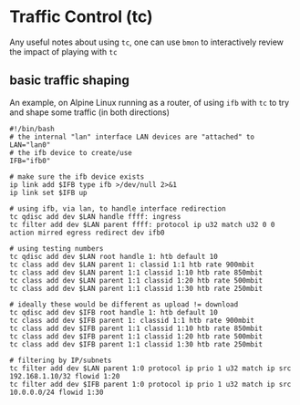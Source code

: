 Traffic Control (tc)
===

Any useful notes about using `tc`, one can use `bmon` to interactively review the impact of playing with `tc`

## basic traffic shaping

An example, on Alpine Linux running as a router, of using `ifb` with `tc` to try and shape some traffic (in both directions)

```
#!/bin/bash
# the internal "lan" interface LAN devices are "attached" to
LAN="lan0"
# the ifb device to create/use
IFB="ifb0"

# make sure the ifb device exists
ip link add $IFB type ifb >/dev/null 2>&1
ip link set $IFB up

# using ifb, via lan, to handle interface redirection
tc qdisc add dev $LAN handle ffff: ingress
tc filter add dev $LAN parent ffff: protocol ip u32 match u32 0 0 action mirred egress redirect dev ifb0

# using testing numbers
tc qdisc add dev $LAN root handle 1: htb default 10
tc class add dev $LAN parent 1: classid 1:1 htb rate 900mbit
tc class add dev $LAN parent 1:1 classid 1:10 htb rate 850mbit
tc class add dev $LAN parent 1:1 classid 1:20 htb rate 500mbit
tc class add dev $LAN parent 1:1 classid 1:30 htb rate 250mbit

# ideally these would be different as upload != download
tc qdisc add dev $IFB root handle 1: htb default 10
tc class add dev $IFB parent 1: classid 1:1 htb rate 900mbit
tc class add dev $IFB parent 1:1 classid 1:10 htb rate 850mbit
tc class add dev $IFB parent 1:1 classid 1:20 htb rate 500mbit
tc class add dev $IFB parent 1:1 classid 1:30 htb rate 250mbit

# filtering by IP/subnets
tc filter add dev $LAN parent 1:0 protocol ip prio 1 u32 match ip src 192.168.1.10/32 flowid 1:20
tc filter add dev $IFB parent 1:0 protocol ip prio 1 u32 match ip src 10.0.0.0/24 flowid 1:30
```
